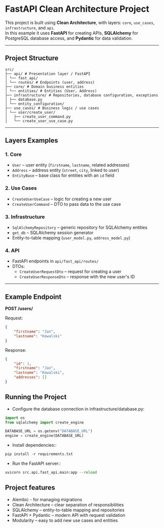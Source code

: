 # FastAPI Clean Architecture Project

This project is built using **Clean Architecture**, with layers: `core`, `use_cases`, `infrastructure`, and `api`.  
In this example it uses **FastAPI** for creating APIs, **SQLAlchemy** for PostgreSQL database access, and **Pydantic** for data validation.

---

## Project Structure
```
src/
├── api/ # Presentation layer / FastAPI
│ └── fast_api/
│ └── routes/ # Endpoints (user, address)
├── core/ # Domain business entities
│ └── entities/ # Entities (User, Address)
├── infrastructure/ # Repositories, database configuration, exceptions
│ ├── database.py
│ └── entity_configuration/
├── use_cases/ # Business logic / use cases
│ └── user/create_user/
│   ├── create_user_command.py
│   └── create_user_use_case.py
```

---

## Layers Examples

### 1. Core
- `User` – user entity (`firstname`, `lastname`, related addresses)
- `Address` – address entity (`street`, `city`, linked to user)
- `EntityBase` – base class for entities with an `id` field

### 2. Use Cases
- `CreateUserUseCase` – logic for creating a new user
- `CreateUserCommand` – DTO to pass data to the use case

### 3. Infrastructure
- `SqlAlchemyRepository` – generic repository for SQLAlchemy entities
- `get_db` – SQLAlchemy session generator
- Entity-to-table mapping (`user_model.py`, `address_model.py`)

### 4. API
- FastAPI endpoints in `api/fast_api/routes/`
- DTOs:
  - `CreateUserRequestDto` – request for creating a user
  - `CreateUserResponseDto` – response with the new user's ID

---

## Example Endpoint

**POST /users/**

Request:

```json
{
    "firstname": "Jan",
    "lastname": "Kowalski"
}
```

Response:

```json
{
    "id": 1,
    "firstname": "Jan",
    "lastname": "Kowalski",
    "addresses": []
}
```

## Running the Project

- Configure the database connection in infrastructure/database.py:
```python
import os
from sqlalchemy import create_engine

DATABASE_URL = os.getenv("DATABASE_URL")
engine = create_engine(DATABASE_URL)
```
- Install dependencies::
```python
pip install -r requirements.txt
```
- Run the FastAPI server::
```python
uvicorn src.api.fast_api.main:app --reload
```


## Project features
- Alembic - for managing migrations
- Clean Architecture – clear separation of responsibilities
- SQLAlchemy – entity-to-table mapping and repositories
- FastAPI + Pydantic – modern API with request validation
- Modularity – easy to add new use cases and entities
